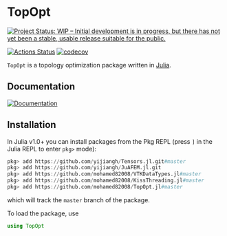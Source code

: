 # TopOpt

[![Project Status: WIP – Initial development is in progress, but there has not yet been a stable, usable release suitable for the public.](https://www.repostatus.org/badges/latest/wip.svg)](https://www.repostatus.org/#wip)
<!-- [![Build Status](https://travis-ci.org/YingboMa/SafeTestsets.jl.svg?branch=master)](https://travis-ci.org/mohamed82008/TopOpt.jl) -->
[![Actions Status](https://github.com/mohamed82008/TopOpt.jl/workflows/CI/badge.svg)](https://github.com/mohamed82008/TopOpt.jl/actions)
[![codecov](https://codecov.io/gh/mohamed82008/TopOpt.jl/branch/master/graph/badge.svg)](https://codecov.io/gh/mohamed82008/TopOpt.jl)

`TopOpt` is a topology optimization package written in [Julia](https://github.com/JuliaLang/julia).

## Documentation

[![Documentation](https://img.shields.io/badge/doc-latest-blue.svg)](https://mohamed82008.github.io/TopOpt.jl/dev)

## Installation

In Julia v1.0+ you can install packages from the Pkg REPL (press `]` in the Julia
REPL to enter `pkg>` mode):

<!-- pkg> add https://github.com/KristofferC/JuAFEM.jl.git -->
```julia
pkg> add https://github.com/yijiangh/Tensors.jl.git#master
pkg> add https://github.com/yijiangh/JuAFEM.jl.git
pkg> add https://github.com/mohamed82008/VTKDataTypes.jl#master
pkg> add https://github.com/mohamed82008/KissThreading.jl#master
pkg> add https://github.com/mohamed82008/TopOpt.jl#master
```

which will track the `master` branch of the package.

To load the package, use

```julia
using TopOpt
```
